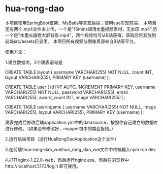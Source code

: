 # hua-rong-dao
本项目使用SpringBoot框架、MyBatis等实现后端；使用vue实现前端。
本项目还有两个.mp4文件未上传，一个是"16mins超清水墨视频素材，无水印.mp4",另一个是"水墨长画卷大屏背景.mp4"，两个视频均可从B站获得，获取后将其放到前端src/assets目录里。
本项目所有视频与图像资源来自B站等平台。

使用方法：

1.建立数据库，3个建表语句是

CREATE TABLE layout (
    username VARCHAR(255) NOT NULL,
    count INT,
    layout VARCHAR(255),
    PRIMARY KEY (username)
);

CREATE TABLE user (
    id INT AUTO_INCREMENT PRIMARY KEY,
    username VARCHAR(255) NOT NULL,
    password VARCHAR(255),
    email VARCHAR(255),
    award_count INT,
    image VARCHAR(255)
);

CREATE TABLE useringame (
    username VARCHAR(255) NOT NULL,
    image VARCHAR(255),
    layout VARCHAR(255),
    PRIMARY KEY (username)
);

建表完成后修改后端application.yml中的datasource，按照你自己建立的数据库进行修改。（如果没有修改好，mapper包中的类会报错。）

2.运行后端项目（运行HuaRongDaoApplication这个文件）

3.在前端\hua-rong-dao_vue\hua_rong_dao_vue文件中终端输入npm run dev 

4.打开nginx-1.22.0-web，然后运行nginx.exe。然后在浏览器中http://localhost:5173/login  即可使用。
